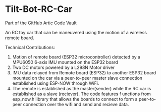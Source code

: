 # Tilt-Bot-RC-Car
Part of the GitHub Artic Code Vault

An RC toy car that can be maneuvered using the motion of a wireless remote board.

Technical Contributions:
1) Motion of remote board (ESP32 microcontroller) detected by a MPU6050 6-axis IMU mounted on the ESP32 board
2) Two DC motors powered by a L298N Motor driver
3) IMU data relayed from Remote board (ESP32) to another ESP32 board mounted on the car via a peer-to-peer master slave          connection established using ESP-NOW through WiFi.
4) The remote is established as the master(sender) while the RC car is established as a slave (reciever). The code features f     unctions from esp_now.h library that allows the boards to connect to form a peer-to-peer connection over the wifi and send     and recieve data. 
